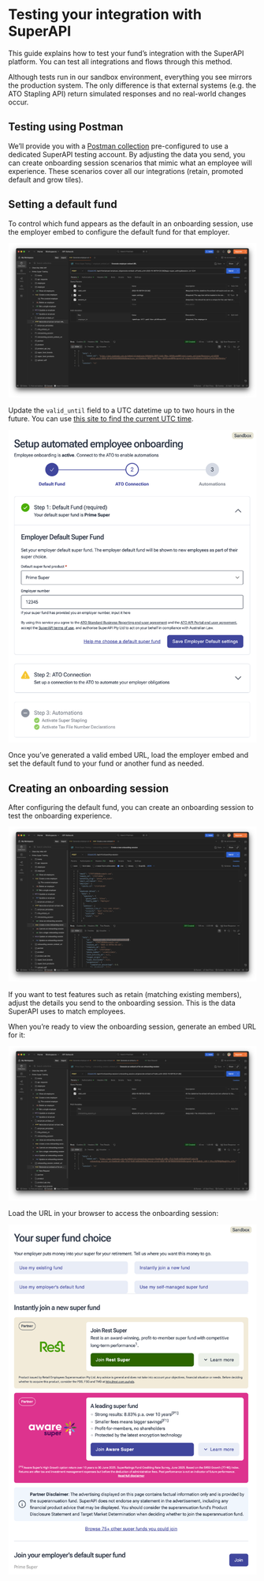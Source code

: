 # Testing your integration with SuperAPI  

This guide explains how to test your fund’s integration with the SuperAPI platform. You can test all integrations and flows through this method.  

Although tests run in our sandbox environment, everything you see mirrors the production system. The only difference is that external systems (e.g. the ATO Stapling API) return simulated responses and no real-world changes occur.  

## Testing using Postman  

We’ll provide you with a [Postman collection](https://www.postman.com/) pre-configured to use a dedicated SuperAPI testing account. By adjusting the data you send, you can create onboarding session scenarios that mimic what an employee will experience. These scenarios cover all our integrations (retain, promoted default and grow tiles).  

## Setting a default fund  

To control which fund appears as the default in an onboarding session, use the employer embed to configure the default fund for that employer.  

[![Employer embed generate URL](./images/employer_embed_generate_url.png)](./images/employer_embed_generate_url.png)

Update the `valid_until` field to a UTC datetime up to two hours in the future. You can use [this site to find the current UTC time](https://www.utctime.net/).  

[![Employer embed](./images/employer_embed.png)](./images/employer_embed.png)

Once you’ve generated a valid embed URL, load the employer embed and set the default fund to your fund or another fund as needed.  

## Creating an onboarding session  

After configuring the default fund, you can create an onboarding session to test the onboarding experience.  

[![Create onboarding session](./images/os_create.png)](./images/os_create.png)

If you want to test features such as retain (matching existing members), adjust the details you send to the onboarding session. This is the data SuperAPI uses to match employees.  

When you’re ready to view the onboarding session, generate an embed URL for it:  

[![Generate onboarding session URL](./images/os_generate_url.png)](./images/os_generate_url.png)

Load the URL in your browser to access the onboarding session:  

[![Onboarding session embed](./images/os_embed_show.png)](./images/os_embed_show.png)